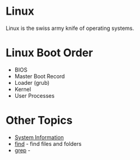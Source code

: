 # Linux

Linux is the swiss army knife of operating systems. 

# Linux Boot Order

- BIOS
- Master Boot Record
- Loader (grub)
- Kernel
- User Processes

# Other Topics

- [System Information](system.md)
- [find](find.md) - find files and folders
- [grep](grep.md) - 
